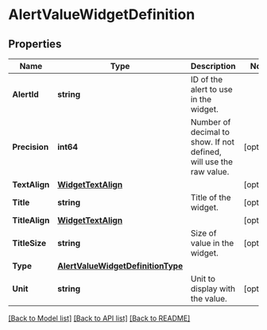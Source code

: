# AlertValueWidgetDefinition

## Properties

Name | Type | Description | Notes
------------ | ------------- | ------------- | -------------
**AlertId** | **string** | ID of the alert to use in the widget. | 
**Precision** | **int64** | Number of decimal to show. If not defined, will use the raw value. | [optional] 
**TextAlign** | [**WidgetTextAlign**](WidgetTextAlign.md) |  | [optional] 
**Title** | **string** | Title of the widget. | [optional] 
**TitleAlign** | [**WidgetTextAlign**](WidgetTextAlign.md) |  | [optional] 
**TitleSize** | **string** | Size of value in the widget. | [optional] 
**Type** | [**AlertValueWidgetDefinitionType**](AlertValueWidgetDefinitionType.md) |  | 
**Unit** | **string** | Unit to display with the value. | [optional] 

[[Back to Model list]](../README.md#documentation-for-models) [[Back to API list]](../README.md#documentation-for-api-endpoints) [[Back to README]](../README.md)



